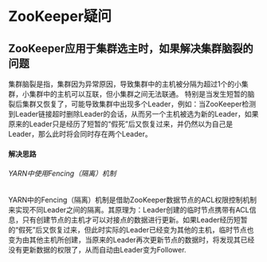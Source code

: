 # ZooKeeper疑问

## ZooKeeper应用于集群选主时，如果解决集群脑裂的问题
集群脑裂是指，集群因为异常原因，导致集群中的主机被分隔为超过1个的小集群，小集群中的主机可以互联，但小集群之间无法联通。
特别是当发生短暂的脑裂后集群又恢复了，可能导致集群中出现多个Leader，例如：当ZooKeeper检测到Leader链接超时删除Leader的会话，从而另一个主机被选为新的Leader，如果原来的Leader只是经历了短暂的“假死”后又恢复过来，并仍然以为自己是Leader，那么此时将会同时存在两个Leader。
#### 解决思路
###### YARN中使用Fencing（隔离）机制
YARN中的Fencing（隔离）机制是借助ZooKeeper数据节点的ACL权限控制机制来实现不同Leader之间的隔离。其原理为：Leader创建的临时节点携带有ACL信息，只有创建节点的主机才可以对接点的数据进行更新。如果Leader经历短暂的“假死”后又恢复过来，但此时实际的Leader已经变为其他的主机，临时节点也变为由其他主机所创建，当原来的Leader再次更新节点的数据时，将发现其已经没有更新数据的权限了，从而自动由Leader变为Follower.